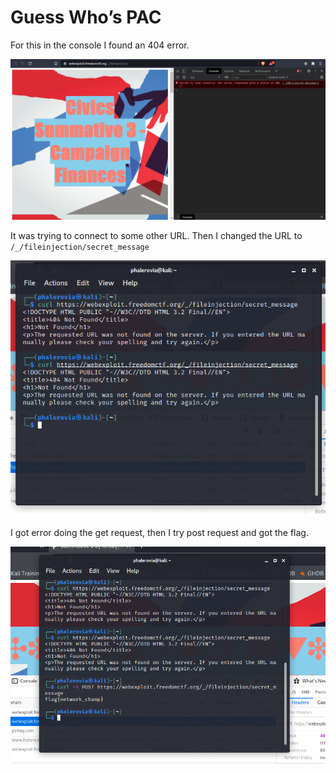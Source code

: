 # Guess Who’s PAC

For this in the console I found an 404 error. 

![](./first.png)

It was trying to connect to some other URL. Then I changed the URL to `/_/fileinjection/secret_message` 

![](./second.png)

I got error doing the get request, then I try post request and got the flag.

![](./third.png)